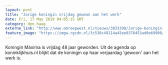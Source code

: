 ```yaml
---
layout: post
title: "Jarige koningin vrijdag gewoon aan het werk"
date: Fri, 17 May 2019 04:05:15 GMT
category: den_haag
externe_link: "http://www.omroepwest.nl/nieuws/3833398/Jarige-koningin-vrijdag-gewoon-aan-het-werk"
feature_image: "https://imgw.rgcdn.nl/3c538c49114a45ee9376453ad0e69900/opener/3833400.jpg"
---
```


Koningin Máxima is vrijdag 48 jaar geworden. Uit de agenda op koninklijkhuis.nl blijkt dat de koningin op haar verjaardag 'gewoon' aan het werk is.
